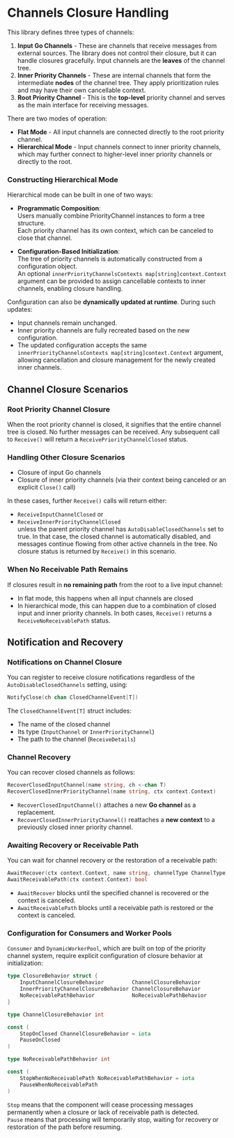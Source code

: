 # Channels Closure Handling

This library defines three types of channels:   
1. **Input Go Channels** - These are channels that receive messages from external sources. The library does not control their closure, but it can handle closures gracefully. Input channels are the **leaves** of the channel tree.
2. **Inner Priority Channels** -  These are internal channels that form the intermediate **nodes** of the channel tree. They apply prioritization rules and may have their own cancellable context.
3. **Root Priority Channel** - This is the **top-level** priority channel and serves as the main interface for receiving messages.

There are two modes of operation:
- **Flat Mode** - All input channels are connected directly to the root priority channel.
- **Hierarchical Mode** - Input channels connect to inner priority channels, which may further connect to higher-level inner priority channels or directly to the root.

### Constructing Hierarchical Mode

Hierarchical mode can be built in one of two ways:

* **Programmatic Composition**:  
  Users manually combine PriorityChannel instances to form a tree structure.  
  Each priority channel has its own context, which can be canceled to close that channel.  
    
* **Configuration-Based Initialization**:  
  The tree of priority channels is automatically constructed from a configuration object.  
  An optional `innerPriorityChannelsContexts map[string]context.Context` argument can be provided to assign cancellable contexts to inner channels, enabling closure handling.  

Configuration can also be **dynamically updated at runtime**. During such updates:
* Input channels remain unchanged.
* Inner priority channels are fully recreated based on the new configuration.
* The updated configuration accepts the same `innerPriorityChannelsContexts map[string]context.Context` argument, allowing cancellation and closure management for the newly created inner channels.

## Channel Closure Scenarios

### Root Priority Channel Closure
When the root priority channel is closed, it signifies that the entire channel tree is closed. No further messages can be received.
Any subsequent call to `Receive()` will return a `ReceivePriorityChannelClosed` status.

### Handling Other Closure Scenarios
* Closure of input Go channels
* Closure of inner priority channels (via their context being canceled or an explicit `Close()` call)

In these cases, further `Receive()` calls will return either:
* `ReceiveInputChannelClosed` or 
* `ReceiveInnerPriorityChannelClosed`   
unless the parent priority channel has `AutoDisableClosedChannels` set to true.
In that case, the closed channel is automatically disabled, and messages continue flowing from other active channels in the tree. No closure status is returned by `Receive()` in this scenario.

### When No Receivable Path Remains
If closures result in **no remaining path** from the root to a live input channel:
- In flat mode, this happens when all input channels are closed
- In hierarchical mode, this can happen due to a combination of closed input and inner priority channels.
In both cases, `Receive()` returns a `ReceiveNoReceivablePath` status.

## Notification and Recovery

### Notifications on Channel Closure
You can register to receive closure notifications regardless of the `AutoDisableClosedChannels` setting, using:
```go
NotifyClose(ch chan ClosedChannelEvent[T])
```
The `ClosedChannelEvent[T]` struct includes:
* The name of the closed channel
* Its type (`InputChannel` or `InnerPriorityChannel`)
* The path to the channel (`ReceiveDetails`)

### Channel Recovery
You can recover closed channels as follows:
```go
RecoverClosedInputChannel(name string, ch <-chan T)
RecoverClosedInnerPriorityChannel(name string, ctx context.Context)
```
* `RecoverClosedInputChannel()` attaches a new **Go channel** as a replacement.
* `RecoverClosedInnerPriorityChannel()` reattaches a **new context** to a previously closed inner priority channel.


### Awaiting Recovery or Receivable Path
You can wait for channel recovery or the restoration of a receivable path:
```go
AwaitRecover(ctx context.Context, name string, channelType ChannelType) bool
AwaitReceivablePath(ctx context.Context) bool
```
* `AwaitRecover` blocks until the specified channel is recovered or the context is canceled.
* `AwaitReceivablePath` blocks until a receivable path is restored or the context is canceled.


### Configuration for Consumers and Worker Pools
`Consumer` and `DynamicWorkerPool`, which are built on top of the priority channel system, require explicit configuration of closure behavior at initialization:
```go
type ClosureBehavior struct {
    InputChannelClosureBehavior         ChannelClosureBehavior
    InnerPriorityChannelClosureBehavior ChannelClosureBehavior
    NoReceivablePathBehavior            NoReceivablePathBehavior
}

type ChannelClosureBehavior int

const (
    StopOnClosed ChannelClosureBehavior = iota
    PauseOnClosed
)

type NoReceivablePathBehavior int

const (
    StopWhenNoReceivablePath NoReceivablePathBehavior = iota
    PauseWhenNoReceivablePath
)
```
`Stop` means that the component will cease processing messages permanently when a closure or lack of receivable path is detected.  
`Pause` means that processing will temporarily stop, waiting for recovery or restoration of the path before resuming.

 

